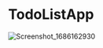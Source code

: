 # TodoListApp
![Screenshot_1686162930](https://github.com/DarshitSarda/TodoListApp/assets/114094669/1848bd98-1b25-4aa3-b842-c44178633b22)
